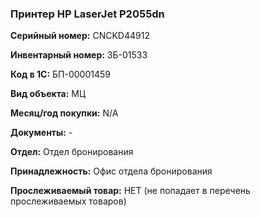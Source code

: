 ### Принтер HP LaserJet P2055dn </br>

**Серийный номер:** CNCKD44912 </br>

**Инвентарный номер:** ЗБ-01533 </br>

**Код в 1С:** БП-00001459 </br>

**Вид объекта:** МЦ

**Месяц/год покупки:** N/A </br>

**Документы:** - </br>

**Отдел:** Отдел бронирования </br>

**Принадлежность:** Офис отдела бронирования </br>

**Прослеживаемый товар:** НЕТ (не попадает в перечень прослеживаемых товаров)
